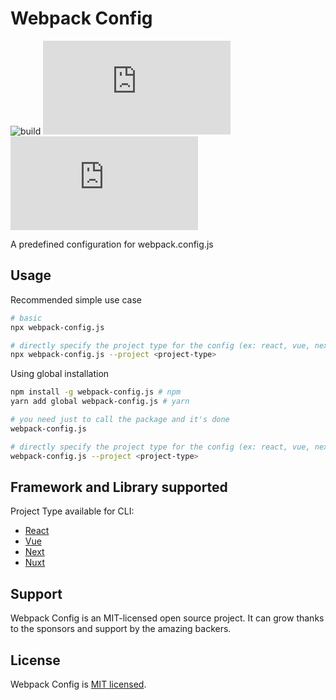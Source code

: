 # Webpack Config

![build](https://github.com/iamando/webpack-config.js/workflows/build/badge.svg)
![license](https://img.shields.io/github/license/iamando/webpack-config.js?color=success)
![release](https://img.shields.io/github/release-date/iamando/webpack-config.js)

A predefined configuration for webpack.config.js

## Usage

Recommended simple use case

```bash
# basic
npx webpack-config.js

# directly specify the project type for the config (ex: react, vue, next , etc...)
npx webpack-config.js --project <project-type>
```

Using global installation

```bash
npm install -g webpack-config.js # npm
yarn add global webpack-config.js # yarn

# you need just to call the package and it's done
webpack-config.js

# directly specify the project type for the config (ex: react, vue, next , etc...)
webpack-config.js --project <project-type>
```

## Framework and Library supported

Project Type available for CLI:

- [React](https://react.dev/)
- [Vue](https://vuejs.org/)
- [Next](https://nextjs.org/)
- [Nuxt](https://nuxtjs.org/)

## Support

Webpack Config is an MIT-licensed open source project. It can grow thanks to the sponsors and support by the amazing backers.

## License

Webpack Config is [MIT licensed](LICENSE).
